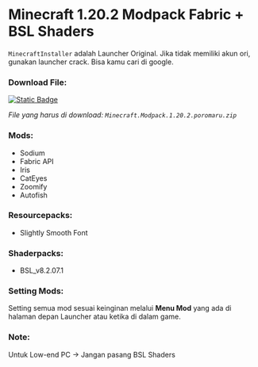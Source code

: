 # Minecraft 1.20.2 Modpack Fabric + BSL Shaders

`MinecraftInstaller` adalah Launcher Original. Jika tidak memiliki akun ori, gunakan launcher crack. Bisa kamu cari di google.

### Download File:
[![Static Badge](https://img.shields.io/badge/Download-Here-00B300)](https://github.com/iyansanjaya/mc-1.20.2/releases/tag/Minecraft)

_File yang harus di download: `Minecraft.Modpack.1.20.2.poromaru.zip`_

### Mods:
- Sodium
- Fabric API
- Iris
- CatEyes
- Zoomify
- Autofish

### Resourcepacks:
- Slightly Smooth Font

### Shaderpacks:
- BSL_v8.2.07.1

### Setting Mods:
Setting semua mod sesuai keinginan melalui **Menu Mod** yang ada di halaman depan Launcher atau ketika di dalam game.

### Note:
Untuk Low-end PC → Jangan pasang BSL Shaders
